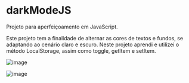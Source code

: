 # darkModeJS
Projeto para aperfeiçoamento em JavaScript.

Este projeto tem a finalidade de alternar as cores de textos e fundos, se adaptando ao cenário claro e escuro.
Neste projeto aprendi e utilizei o método LocalStorage, assim como toggle, getItem e setItem.

![image](https://user-images.githubusercontent.com/86863914/187561195-ed43a731-3626-4455-b3ff-e0cb214071f5.png)




![image](https://user-images.githubusercontent.com/86863914/187561278-9e1c19dd-242c-4714-9686-11bfd49c8d98.png)

